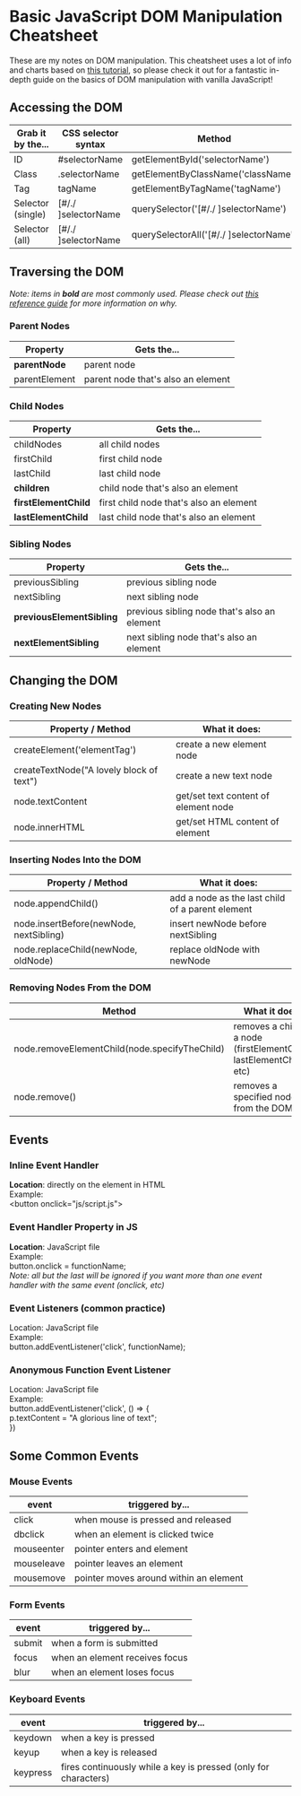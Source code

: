 # Basic JavaScript DOM Manipulation Cheatsheet

These are my notes on DOM manipulation. This cheatsheet uses a lot of info and charts based on [this tutorial](https://www.digitalocean.com/community/tutorial_series/understanding-the-dom-document-object-model), so please check it out for a fantastic in-depth guide on the basics of DOM manipulation with vanilla JavaScript!

## Accessing the DOM

| Grab it by the... | CSS selector syntax | Method                                  |
| ----------------- | ------------------- | --------------------------------------- |
| ID                | #selectorName       | getElementById('selectorName')          |
| Class             | .selectorName       | getElementByClassName('className')      |
| Tag               | tagName             | getElementByTagName('tagName')          |
| Selector (single) | [#/./ ]selectorName | querySelector('[#/./ ]selectorName')    |
| Selector (all)    | [#/./ ]selectorName | querySelectorAll('[#/./ ]selectorName') |

## Traversing the DOM

_Note: items in **bold** are most commonly used. Please check out [this reference guide](https://www.digitalocean.com/community/tutorials/how-to-traverse-the-dom) for more information on why._

### Parent Nodes

| Property       | Gets the...                        |
| -------------- | ---------------------------------- |
| **parentNode** | parent node                        |
| parentElement  | parent node that's also an element |

### Child Nodes

| Property              | Gets the...                             |
| --------------------- | --------------------------------------- |
| childNodes            | all child nodes                         |
| firstChild            | first child node                        |
| lastChild             | last child node                         |
| **children**          | child node that's also an element       |
| **firstElementChild** | first child node that's also an element |
| **lastElementChild**  | last child node that's also an element  |

### Sibling Nodes

| Property                   | Gets the...                                  |
| -------------------------- | -------------------------------------------- |
| previousSibling            | previous sibling node                        |
| nextSibling                | next sibling node                            |
| **previousElementSibling** | previous sibling node that's also an element |
| **nextElementSibling**     | next sibling node that's also an element     |

## Changing the DOM

### Creating New Nodes

| Property / Method                        | What it does:                        |
| ---------------------------------------- | ------------------------------------ |
| createElement('elementTag')              | create a new element node            |
| createTextNode("A lovely block of text") | create a new text node               |
| node.textContent                         | get/set text content of element node |
| node.innerHTML                           | get/set HTML content of element      |

### Inserting Nodes Into the DOM

| Property / Method                       | What it does:                                    |
| --------------------------------------- | ------------------------------------------------ |
| node.appendChild()                      | add a node as the last child of a parent element |
| node.insertBefore(newNode, nextSibling) | insert newNode before nextSibling                |
| node.replaceChild(newNode, oldNode)     | replace oldNode with newNode                     |

### Removing Nodes From the DOM

| Method                                        | What it does:                                                        |
| --------------------------------------------- | -------------------------------------------------------------------- |
| node.removeElementChild(node.specifyTheChild) | removes a child of a node (firstElementChild, lastElementChild, etc) |
| node.remove()                                 | removes a specified node from the DOM                                |

## Events

### Inline Event Handler

**Location**: directly on the element in HTML  
Example:  
&lt;button onclick="js/script.js"&gt;

### Event Handler Property in JS

**Location**: JavaScript file  
Example:  
button.onclick = functionName;  
_Note: all but the last will be ignored if you want more than one event handler with the same event (onclick, etc)_

### Event Listeners (common practice)

Location: JavaScript file  
Example:  
button.addEventListener('click', functionName);

### Anonymous Function Event Listener

Location: JavaScript file  
Example:  
button.addEventListener('click', () => {  
p.textContent = "A glorious line of text";  
})

## Some Common Events

### Mouse Events

| event      | triggered by...                        |
| ---------- | -------------------------------------- |
| click      | when mouse is pressed and released     |
| dbclick    | when an element is clicked twice       |
| mouseenter | pointer enters and element             |
| mouseleave | pointer leaves an element              |
| mousemove  | pointer moves around within an element |

### Form Events

| event  | triggered by...                |
| ------ | ------------------------------ |
| submit | when a form is submitted       |
| focus  | when an element receives focus |
| blur   | when an element loses focus    |

### Keyboard Events

| event    | triggered by...                                                 |
| -------- | --------------------------------------------------------------- |
| keydown  | when a key is pressed                                           |
| keyup    | when a key is released                                          |
| keypress | fires continuously while a key is pressed (only for characters) |

